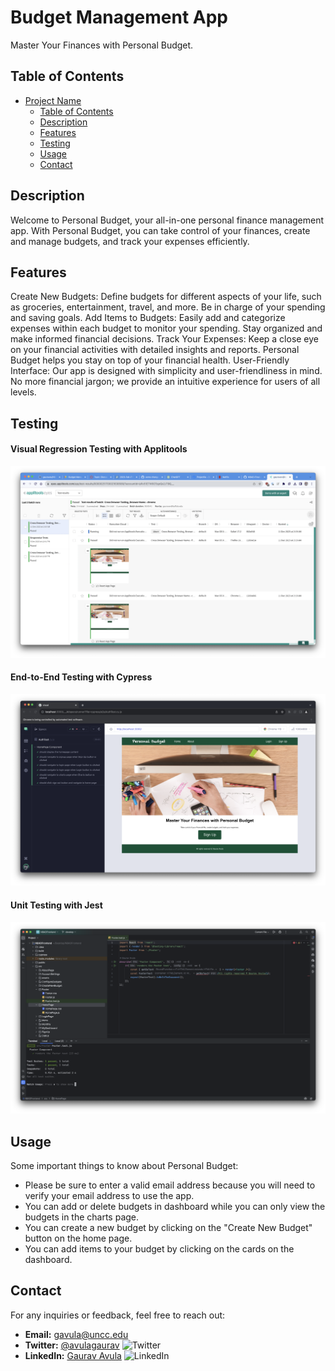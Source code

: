 # Budget Management App

Master Your Finances with Personal Budget.

## Table of Contents

- [Project Name](#project-name)
  - [Table of Contents](#table-of-contents)
  - [Description](#description)
  - [Features](#features)
  - [Testing](#testing)
  - [Usage](#usage)
  - [Contact](#contact)

## Description

Welcome to Personal Budget, your all-in-one personal finance management app. With Personal Budget, you can take control of your finances, create and manage budgets, and track your expenses efficiently.

## Features

Create New Budgets: Define budgets for different aspects of your life, such as groceries, entertainment, travel, and more. Be in charge of your spending and saving goals.
Add Items to Budgets: Easily add and categorize expenses within each budget to monitor your spending. Stay organized and make informed financial decisions.
Track Your Expenses: Keep a close eye on your financial activities with detailed insights and reports. Personal Budget helps you stay on top of your financial health.
User-Friendly Interface: Our app is designed with simplicity and user-friendliness in mind. No more financial jargon; we provide an intuitive experience for users of all levels.

## Testing

#### Visual Regression Testing with Applitools 
![Applitools](Screenshots/Applitools-Visual-Regression.png)



#### End-to-End Testing with Cypress
![Cypress](Screenshots/E2E-Testing.png)



#### Unit Testing with Jest
![Jest](Screenshots/Unit-Testing.png)


## Usage
Some important things to know about Personal Budget:
- Please be sure to enter a valid email address because you will need to verify your email address to use the app.
- You can add or delete budgets in dashboard while you can only view the budgets in the charts page.
- You can create a new budget by clicking on the "Create New Budget" button on the home page.
- You can add items to your budget by clicking on the cards on the dashboard.

## Contact
For any inquiries or feedback, feel free to reach out:

- **Email:** gavula@uncc.edu
- **Twitter:** [@avulagaurav](https://twitter.com/avulagaurav) ![Twitter](https://img.icons8.com/color/48/000000/twitter.png)
- **LinkedIn:** [Gaurav Avula](https://www.linkedin.com/in/gauravavula/) ![LinkedIn](https://img.icons8.com/color/48/000000/linkedin.png)




